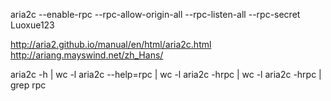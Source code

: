 aria2c --enable-rpc --rpc-allow-origin-all --rpc-listen-all --rpc-secret Luoxue123

http://aria2.github.io/manual/en/html/aria2c.html
http://ariang.mayswind.net/zh_Hans/

aria2c -h | wc -l
aria2c --help=rpc | wc -l
aria2c -hrpc | wc -l
aria2c -hrpc | grep rpc